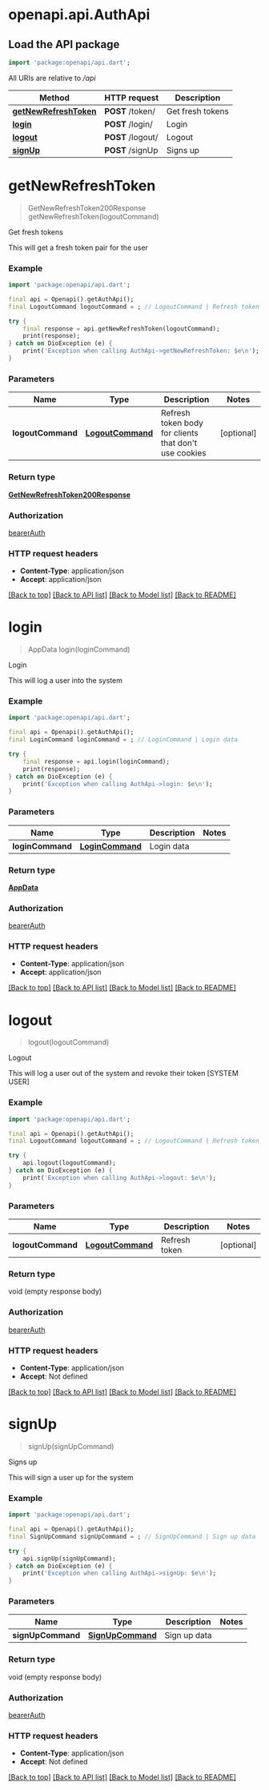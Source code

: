 # openapi.api.AuthApi

## Load the API package
```dart
import 'package:openapi/api.dart';
```

All URIs are relative to */api*

Method | HTTP request | Description
------------- | ------------- | -------------
[**getNewRefreshToken**](AuthApi.md#getnewrefreshtoken) | **POST** /token/ | Get fresh tokens
[**login**](AuthApi.md#login) | **POST** /login/ | Login
[**logout**](AuthApi.md#logout) | **POST** /logout/ | Logout
[**signUp**](AuthApi.md#signup) | **POST** /signUp | Signs up


# **getNewRefreshToken**
> GetNewRefreshToken200Response getNewRefreshToken(logoutCommand)

Get fresh tokens

This will get a fresh token pair for the user

### Example
```dart
import 'package:openapi/api.dart';

final api = Openapi().getAuthApi();
final LogoutCommand logoutCommand = ; // LogoutCommand | Refresh token body for clients that don't use cookies

try {
    final response = api.getNewRefreshToken(logoutCommand);
    print(response);
} catch on DioException (e) {
    print('Exception when calling AuthApi->getNewRefreshToken: $e\n');
}
```

### Parameters

Name | Type | Description  | Notes
------------- | ------------- | ------------- | -------------
 **logoutCommand** | [**LogoutCommand**](LogoutCommand.md)| Refresh token body for clients that don't use cookies | [optional] 

### Return type

[**GetNewRefreshToken200Response**](GetNewRefreshToken200Response.md)

### Authorization

[bearerAuth](../README.md#bearerAuth)

### HTTP request headers

 - **Content-Type**: application/json
 - **Accept**: application/json

[[Back to top]](#) [[Back to API list]](../README.md#documentation-for-api-endpoints) [[Back to Model list]](../README.md#documentation-for-models) [[Back to README]](../README.md)

# **login**
> AppData login(loginCommand)

Login

This will log a user into the system

### Example
```dart
import 'package:openapi/api.dart';

final api = Openapi().getAuthApi();
final LoginCommand loginCommand = ; // LoginCommand | Login data

try {
    final response = api.login(loginCommand);
    print(response);
} catch on DioException (e) {
    print('Exception when calling AuthApi->login: $e\n');
}
```

### Parameters

Name | Type | Description  | Notes
------------- | ------------- | ------------- | -------------
 **loginCommand** | [**LoginCommand**](LoginCommand.md)| Login data | 

### Return type

[**AppData**](AppData.md)

### Authorization

[bearerAuth](../README.md#bearerAuth)

### HTTP request headers

 - **Content-Type**: application/json
 - **Accept**: application/json

[[Back to top]](#) [[Back to API list]](../README.md#documentation-for-api-endpoints) [[Back to Model list]](../README.md#documentation-for-models) [[Back to README]](../README.md)

# **logout**
> logout(logoutCommand)

Logout

This will log a user out of the system and revoke their token [SYSTEM USER]

### Example
```dart
import 'package:openapi/api.dart';

final api = Openapi().getAuthApi();
final LogoutCommand logoutCommand = ; // LogoutCommand | Refresh token

try {
    api.logout(logoutCommand);
} catch on DioException (e) {
    print('Exception when calling AuthApi->logout: $e\n');
}
```

### Parameters

Name | Type | Description  | Notes
------------- | ------------- | ------------- | -------------
 **logoutCommand** | [**LogoutCommand**](LogoutCommand.md)| Refresh token | [optional] 

### Return type

void (empty response body)

### Authorization

[bearerAuth](../README.md#bearerAuth)

### HTTP request headers

 - **Content-Type**: application/json
 - **Accept**: Not defined

[[Back to top]](#) [[Back to API list]](../README.md#documentation-for-api-endpoints) [[Back to Model list]](../README.md#documentation-for-models) [[Back to README]](../README.md)

# **signUp**
> signUp(signUpCommand)

Signs up

This will sign a user up for the system

### Example
```dart
import 'package:openapi/api.dart';

final api = Openapi().getAuthApi();
final SignUpCommand signUpCommand = ; // SignUpCommand | Sign up data

try {
    api.signUp(signUpCommand);
} catch on DioException (e) {
    print('Exception when calling AuthApi->signUp: $e\n');
}
```

### Parameters

Name | Type | Description  | Notes
------------- | ------------- | ------------- | -------------
 **signUpCommand** | [**SignUpCommand**](SignUpCommand.md)| Sign up data | 

### Return type

void (empty response body)

### Authorization

[bearerAuth](../README.md#bearerAuth)

### HTTP request headers

 - **Content-Type**: application/json
 - **Accept**: Not defined

[[Back to top]](#) [[Back to API list]](../README.md#documentation-for-api-endpoints) [[Back to Model list]](../README.md#documentation-for-models) [[Back to README]](../README.md)

